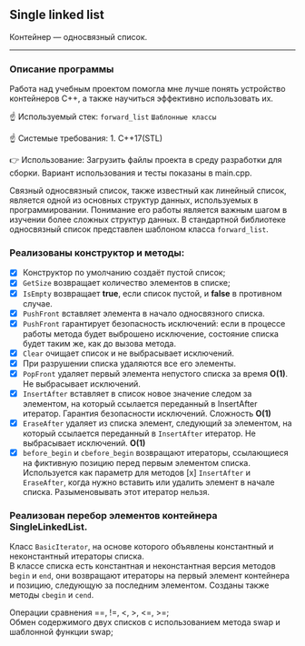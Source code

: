 ## Single linked list<br>
Контейнер — односвязный список.
___
### Описание программы<br>
Работа над учебным проектом помогла мне лучше понять устройство контейнеров C++, а также научиться эффективно использовать их.

☝️ Используемый стек: `forward_list` `Шаблонные классы` 
  
☝️ Системые требования: 1. C++17(STL)

👉 Использование: Загрузить файлы проекта в среду разработки для сборки. Вариант использования и тесты показаны в main.cpp.<br>

Связный односвязный список, также известный как линейный список, является одной из основных структур данных, используемых в программировании. Понимание его работы является важным шагом в изучении более сложных структур данных. В стандартной библиотеке односвязный список представлен шаблоном класса `forward_list`.
<br>

### Реализованы конструктор и методы:
- [x] Конструктор по умолчанию создаёт пустой список;<br>
- [x] `GetSize` возвращает количество элементов в списке;<br>
- [x] `IsEmpty` возвращает **true**, если список пустой, и **false** в противном случае.<br>
- [x] `PushFront` вставляет элемента в начало односвязного списка.<br>
- [x] `PushFront` гарантирует безопасность исключений: если в процессе работы метода будет выброшено исключение, состояние списка будет таким же, как до вызова метода.<br>
- [x] `Clear` очищает список и не выбрасывает исключений. <br>
- [x] При разрушении списка удаляются все его элементы.<br>
- [x] `PopFront` удаляет первый элемента непустого списка за время **O(1)**. Не выбрасывает исключений.<br>
- [x] `InsertAfter` вставляет в список новое значение следом за элементом, на который ссылается переданный в InsertAfter итератор. Гарантия безопасности исключений. Сложность **O(1)**<br>
- [x] `EraseAfter` удаляет из списка элемент, следующий за элементом, на который ссылается переданный в `InsertAfter` итератор. Не выбрасывает исключений. **O(1)**<br>
- [x] `before_begin` и `cbefore_begin` возвращают итераторы, ссылающиеся на фиктивную позицию перед первым элементом списка. Используется как параметр для методов [x] `InsertAfter` и `EraseAfter`, когда нужно вставить или удалить элемент в начале списка. Разыменовывать этот итератор нельзя.<br>

### Реализован перебор элементов контейнера SingleLinkedList.
Класс `BasicIterator`, на основе которого объявлены константный и неконстантный итераторы списка.<br>
В классе списка есть константная и неконстантная версия методов `begin` и `end`, они возвращают итераторы на первый элемент контейнера и позицию, следующую за последним элементом. Созданы также методы `cbegin` и `cend`.<br>

 Операции сравнения ==, !=, <, >, <=, >=;<br>
 Обмен содержимого двух списков с использованием метода swap и шаблонной функции swap;<br>

